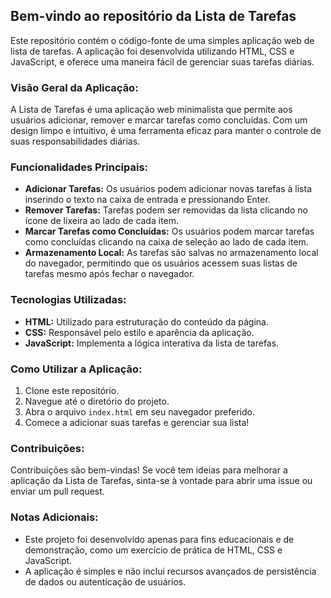 ## Bem-vindo ao repositório da Lista de Tarefas

Este repositório contém o código-fonte de uma simples aplicação web de lista de tarefas. A aplicação foi desenvolvida utilizando HTML, CSS e JavaScript, e oferece uma maneira fácil de gerenciar suas tarefas diárias.

### Visão Geral da Aplicação:

A Lista de Tarefas é uma aplicação web minimalista que permite aos usuários adicionar, remover e marcar tarefas como concluídas. Com um design limpo e intuitivo, é uma ferramenta eficaz para manter o controle de suas responsabilidades diárias.

### Funcionalidades Principais:

- **Adicionar Tarefas:** Os usuários podem adicionar novas tarefas à lista inserindo o texto na caixa de entrada e pressionando Enter.
- **Remover Tarefas:** Tarefas podem ser removidas da lista clicando no ícone de lixeira ao lado de cada item.
- **Marcar Tarefas como Concluídas:** Os usuários podem marcar tarefas como concluídas clicando na caixa de seleção ao lado de cada item.
- **Armazenamento Local:** As tarefas são salvas no armazenamento local do navegador, permitindo que os usuários acessem suas listas de tarefas mesmo após fechar o navegador.

### Tecnologias Utilizadas:

- **HTML:** Utilizado para estruturação do conteúdo da página.
- **CSS:** Responsável pelo estilo e aparência da aplicação.
- **JavaScript:** Implementa a lógica interativa da lista de tarefas.

### Como Utilizar a Aplicação:

1. Clone este repositório.
2. Navegue até o diretório do projeto.
3. Abra o arquivo `index.html` em seu navegador preferido.
4. Comece a adicionar suas tarefas e gerenciar sua lista!

### Contribuições:

Contribuições são bem-vindas! Se você tem ideias para melhorar a aplicação da Lista de Tarefas, sinta-se à vontade para abrir uma issue ou enviar um pull request.

### Notas Adicionais:

- Este projeto foi desenvolvido apenas para fins educacionais e de demonstração, como um exercício de prática de HTML, CSS e JavaScript.
- A aplicação é simples e não inclui recursos avançados de persistência de dados ou autenticação de usuários.
